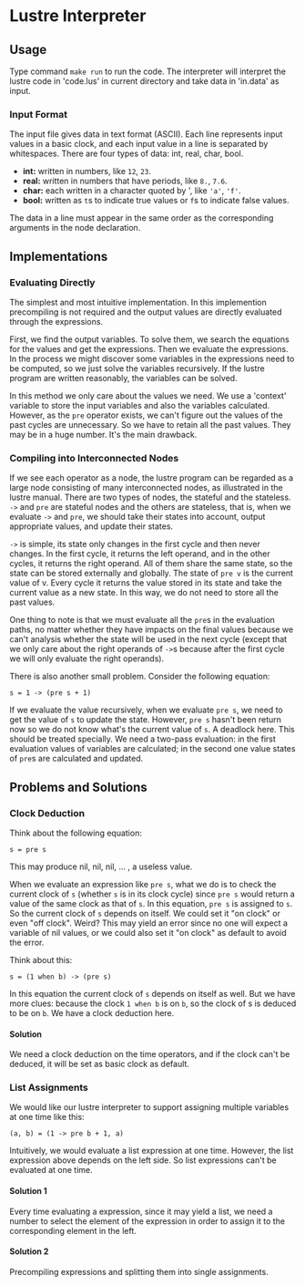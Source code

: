# Lustre Interpreter

## Usage

Type command `make run` to run the code. The interpreter will interpret the lustre code in 'code.lus' in current directory and take data in 'in.data' as input.

### Input Format

The input file gives data in text format (ASCII). Each line represents input values in a basic clock, and each input value in a line is separated by whitespaces. There are four types of data: int, real, char, bool.

 *  **int:** written in numbers, like `12`, `23`.
 *  **real:** written in numbers that have periods, like `8.`, `7.6`.
 *  **char:** each written in a character quoted by ', like `'a'`, `'f'`.
 *  **bool:** written as `t`s to indicate true values or `f`s to indicate false values.

The data in a line must appear in the same order as the corresponding arguments in the node declaration.

## Implementations

### Evaluating Directly

The simplest and most intuitive implementation. In this implemention precompiling is not required and the output values are directly evaluated through the expressions.

First, we find the output variables. To solve them, we search the equations for the values and get the expressions. Then we evaluate the expressions. In the process we might discover some variables in the expressions need to be computed, so we just solve the variables recursively. If the lustre program are written reasonably, the variables can be solved.

In this method we only care about the values we need. We use a 'context' variable to store the input variables and also the variables calculated. However, as the `pre` operator exists, we can't figure out the values of the past cycles are unnecessary. So we have to retain all the past values. They may be in a huge number. It's the main drawback.

### Compiling into Interconnected Nodes

If we see each operator as a node, the lustre program can be regarded as a large node consisting of many interconnected nodes, as illustrated in the lustre manual. There are two types of nodes, the stateful and the stateless. `->` and `pre` are stateful nodes and the others are stateless, that is, when we evaluate `->` and `pre`, we should take their states into account, output appropriate values, and update their states.

`->` is simple, its state only changes in the first cycle and then never changes. In the first cycle, it returns the left operand, and in the other cycles, it returns the right operand. All of them share the same state, so the state can be stored externally and globally. The state of `pre v` is the current value of v. Every cycle it returns the value stored in its state and take the current value as a new state. In this way, we do not need to store all the past values.

One thing to note is that we must evaluate all the `pre`s in the evaluation paths, no matter whether they have impacts on the final values because we can't analysis whether the state will be used in the next cycle (except that we only care about the right operands of `->`s because after the first cycle we will only evaluate the right operands).

There is also another small problem. Consider the following equation:

```lustre
s = 1 -> (pre s + 1)
```

If we evaluate the value recursively, when we evaluate `pre s`, we need to get the value of `s` to update the state. However, `pre s` hasn't been return now so we do not know what's the current value of `s`. A deadlock here. This should be treated specially. We need a two-pass evaluation: in the first evaluation values of variables are calculated; in the second one value states of `pre`s are calculated and updated.


## Problems and Solutions

### Clock Deduction

Think about the following equation:
```lustre
s = pre s
```
This may produce nil, nil, nil, ... , a useless value.

When we evaluate an expression like `pre s`, what we do is to check the current clock of `s` (whether `s` is in its clock cycle) since `pre s` would return a value of the same clock as that of `s`. In this equation, `pre s` is assigned to `s`. So the current clock of `s` depends on itself. We could set it "on clock" or even "off clock". Weird? This may yield an error since no one will expect a variable of nil values, or we could also set it "on clock" as default to avoid the error.

Think about this:
```lustre
s = (1 when b) -> (pre s)
```

In this equation the current clock of `s` depends on itself as well. But we have more clues: because the clock `1 when b` is on `b`, so the clock of s is deduced to be on `b`. We have a clock deduction here.

#### Solution

We need a clock deduction on the time operators, and if the clock can't be deduced, it will be set as basic clock as default.

### List Assignments

We would like our lustre interpreter to support assigning multiple variables at one time like this:
```lustre
(a, b) = (1 -> pre b + 1, a)
```
Intuitively, we would evaluate a list expression at one time. However, the list expression above depends on the left side. So list expressions can't be evaluated at one time.

#### Solution 1

Every time evaluating a expression, since it may yield a list, we need a number to select the element of the expression in order to assign it to the corresponding element in the left.

#### Solution 2

Precompiling expressions and splitting them into single assignments.
